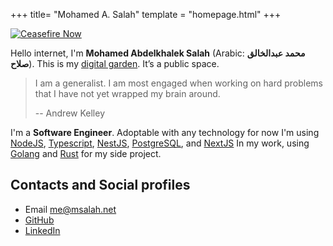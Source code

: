 +++
title= "Mohamed A. Salah"
template = "homepage.html"
+++

[![Ceasefire Now](https://badge.techforpalestine.org/default)](https://techforpalestine.org/learn-more)

Hello internet, I'm **Mohamed Abdelkhalek Salah** (Arabic: **محمد عبدالخالق صلاح**). This is my  [digital garden](https://github.com/MaggieAppleton/digital-gardeners). It’s a public space.

> I am a generalist. I am most engaged when working on hard problems that I have not yet wrapped my brain around.
>
> -- Andrew Kelley

I'm a **Software Engineer**. Adoptable with any technology for now I'm using [NodeJS](https://nodejs.org/), [Typescript](https://www.typescriptlang.org/), [NestJS](https://nestjs.com/), [PostgreSQL](https://www.postgresql.org/), and [NextJS](https://nextjs.org/) In my work, using [Golang](https://go.dev/) and [Rust](https://www.rust-lang.org/) for my side project.

## Contacts and Social profiles

- Email [me@msalah.net](mailto:me@msalah.net)
- [GitHub](https://www.github.com/m4salah)
- [LinkedIn](https://www.linkedin.com/in/mohamed-a-salah)
